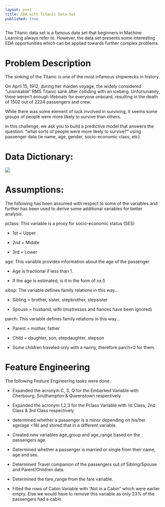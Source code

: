 ```yaml
---
layout: post
title: EDA with Titanic Data Set
published: true
---
```

The Titanic data set is a famous data set that beginners in Machine Learning always refer to. However, the data set presents some interesting EDA opportunities which can be applied towards further complex problems.

# Problem Description

The sinking of the Titanic is one of the most infamous shipwrecks in history.

On April 15, 1912, during her maiden voyage, the widely considered “unsinkable” RMS Titanic sank after colliding with an iceberg. Unfortunately, there weren’t enough lifeboats for everyone onboard, resulting in the death of 1502 out of 2224 passengers and crew.

While there was some element of luck involved in surviving, it seems some groups of people were more likely to survive than others.

In this challenge, we ask you to build a predictive model that answers the question: “what sorts of people were more likely to survive?” using passenger data (ie name, age, gender, socio-economic class, etc).

# Data Dictionary:
![]({{site.baseurl}}/_posts/data%20dictionary.JPG)

# Assumptions:

The following has been assumed with respect to some of the variables and further has been used to derive some additional variables for better analysis.

pclass: This variable is a proxy for socio-economic status (SES)

- 1st = Upper

- 2nd = Middle

- 3rd = Lower

age: This variable provides information about the age of the passenger

- Age is fractional if less than 1.

- If the age is estimated, is it in the form of xx.5

sibsp: The variable defines family relations in this way...

- Sibling = brother, sister, stepbrother, stepsister

- Spouse = husband, wife (mistresses and fiances have been ignored)

parch: This variable defines family relations in this way...

- Parent = mother, father

- Child = daughter, son, stepdaughter, stepson

- Some children traveled only with a nanny, therefore parch=0 for them.

# Feature Engineering

The following Feature Engineering tasks were done.

- Expanded the acronym C, S, Q for the Embarked Variable with Cherbourg, Southampton & Queenstown respectively

- Expanded the acronym 1,2,3 for the Pclass Variable with !st Class, 2nd Class & 3rd Class respectively

- determined whether a passenger is a minor depending on his/her age(age <18) and stored that in a different variable.

- Created new variables age_group and age_range based on the passengers age.

- Determined whether a passenger is married or single from their name, age and sex.

- Determined Travel companion of the passengers out of Sibling/Spouse and Parent/Children data.

- Determined the fare_range from the fare variable.

- Filled the rows of Cabin Variable with 'Not in a Cabin" which were earlier empty. Else we would have to remove this variable as only 23% of the passengers had a cabin.
